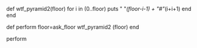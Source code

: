 
def wtf_pyramid2(floor)
  for i in (0..floor)
    puts " "*(floor-i-1) + "#"*(i+i+1)
  end  
end


def perform
  floor=ask_floor
  wtf_pyramid2 (floor)
end

perform